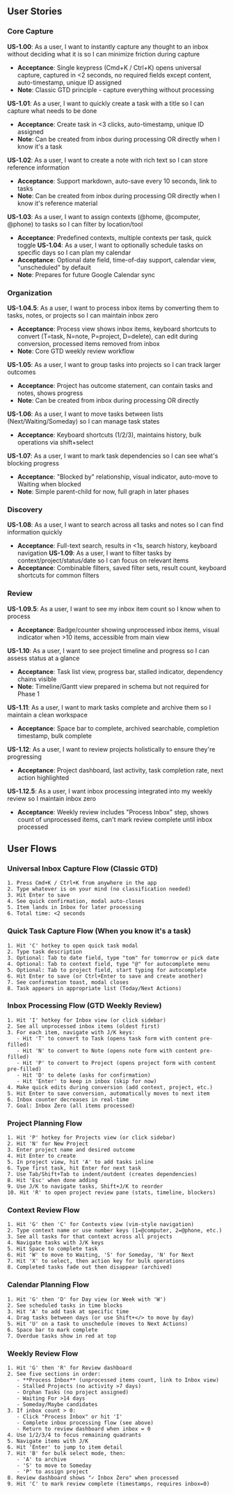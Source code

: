 ## User Stories
### Core Capture
**US-1.00**: As a user, I want to instantly capture any thought to an inbox without deciding what it is so I can minimize friction during capture
- **Acceptance**: Single keypress (Cmd+K / Ctrl+K) opens universal capture, captured in <2 seconds, no required fields except content, auto-timestamp, unique ID assigned
- **Note**: Classic GTD principle - capture everything without processing

**US-1.01**: As a user, I want to quickly create a task with a title so I can capture what needs to be done
- **Acceptance**: Create task in <3 clicks, auto-timestamp, unique ID assigned
- **Note**: Can be created from inbox during processing OR directly when I know it's a task

**US-1.02**: As a user, I want to create a note with rich text so I can store reference information
- **Acceptance**: Support markdown, auto-save every 10 seconds, link to tasks
- **Note**: Can be created from inbox during processing OR directly when I know it's reference material

**US-1.03**: As a user, I want to assign contexts (@home, @computer, @phone) to tasks so I can filter by location/tool
- **Acceptance**: Predefined contexts, multiple contexts per task, quick toggle
**US-1.04**: As a user, I want to optionally schedule tasks on specific days so I can plan my calendar
- **Acceptance**: Optional date field, time-of-day support, calendar view, "unscheduled" by default
- **Note**: Prepares for future Google Calendar sync
### Organization
**US-1.04.5**: As a user, I want to process inbox items by converting them to tasks, notes, or projects so I can maintain inbox zero
- **Acceptance**: Process view shows inbox items, keyboard shortcuts to convert (T=task, N=note, P=project, D=delete), can edit during conversion, processed items removed from inbox
- **Note**: Core GTD weekly review workflow

**US-1.05**: As a user, I want to group tasks into projects so I can track larger outcomes
- **Acceptance**: Project has outcome statement, can contain tasks and notes, shows progress
- **Note**: Can be created from inbox during processing OR directly

**US-1.06**: As a user, I want to move tasks between lists (Next/Waiting/Someday) so I can manage task states
- **Acceptance**: Keyboard shortcuts (1/2/3), maintains history, bulk operations via shift+select

**US-1.07**: As a user, I want to mark task dependencies so I can see what's blocking progress
- **Acceptance**: "Blocked by" relationship, visual indicator, auto-move to Waiting when blocked
- **Note**: Simple parent-child for now, full graph in later phases
### Discovery
**US-1.08**: As a user, I want to search across all tasks and notes so I can find information quickly
- **Acceptance**: Full-text search, results in <1s, search history, keyboard navigation
**US-1.09**: As a user, I want to filter tasks by context/project/status/date so I can focus on relevant items
- **Acceptance**: Combinable filters, saved filter sets, result count, keyboard shortcuts for common filters
### Review
**US-1.09.5**: As a user, I want to see my inbox item count so I know when to process
- **Acceptance**: Badge/counter showing unprocessed inbox items, visual indicator when >10 items, accessible from main view

**US-1.10**: As a user, I want to see project timeline and progress so I can assess status at a glance
- **Acceptance**: Task list view, progress bar, stalled indicator, dependency chains visible
- **Note**: Timeline/Gantt view prepared in schema but not required for Phase 1

**US-1.11**: As a user, I want to mark tasks complete and archive them so I maintain a clean workspace
- **Acceptance**: Space bar to complete, archived searchable, completion timestamp, bulk complete

**US-1.12**: As a user, I want to review projects holistically to ensure they're progressing
- **Acceptance**: Project dashboard, last activity, task completion rate, next action highlighted

**US-1.12.5**: As a user, I want inbox processing integrated into my weekly review so I maintain inbox zero
- **Acceptance**: Weekly review includes "Process Inbox" step, shows count of unprocessed items, can't mark review complete until inbox processed
## User Flows
### Universal Inbox Capture Flow (Classic GTD)
```
1. Press Cmd+K / Ctrl+K from anywhere in the app
2. Type whatever is on your mind (no classification needed)
3. Hit Enter to save
4. See quick confirmation, modal auto-closes
5. Item lands in Inbox for later processing
6. Total time: <2 seconds
```

### Quick Task Capture Flow (When you know it's a task)
```
1. Hit 'C' hotkey to open quick task modal
2. Type task description
3. Optional: Tab to date field, type "tom" for tomorrow or pick date
4. Optional: Tab to context field, type "@" for autocomplete menu
5. Optional: Tab to project field, start typing for autocomplete
6. Hit Enter to save (or Ctrl+Enter to save and create another)
7. See confirmation toast, modal closes
8. Task appears in appropriate list (Today/Next Actions)
```

### Inbox Processing Flow (GTD Weekly Review)
```
1. Hit 'I' hotkey for Inbox view (or click sidebar)
2. See all unprocessed inbox items (oldest first)
3. For each item, navigate with J/K keys:
   - Hit 'T' to convert to Task (opens task form with content pre-filled)
   - Hit 'N' to convert to Note (opens note form with content pre-filled)
   - Hit 'P' to convert to Project (opens project form with content pre-filled)
   - Hit 'D' to delete (asks for confirmation)
   - Hit 'Enter' to keep in inbox (skip for now)
4. Make quick edits during conversion (add context, project, etc.)
5. Hit Enter to save conversion, automatically moves to next item
6. Inbox counter decreases in real-time
7. Goal: Inbox Zero (all items processed)
```
### Project Planning Flow
```
1. Hit 'P' hotkey for Projects view (or click sidebar)
2. Hit 'N' for New Project
3. Enter project name and desired outcome
4. Hit Enter to create
5. In project view, hit 'A' to add tasks inline
6. Type first task, hit Enter for next task
7. Use Tab/Shift+Tab to indent/outdent (creates dependencies)
8. Hit 'Esc' when done adding
9. Use J/K to navigate tasks, Shift+J/K to reorder
10. Hit 'R' to open project review pane (stats, timeline, blockers)
```
### Context Review Flow
```
1. Hit 'G' then 'C' for Contexts view (vim-style navigation)
2. Type context name or use number keys (1=@computer, 2=@phone, etc.)
3. See all tasks for that context across all projects
4. Navigate tasks with J/K keys
5. Hit Space to complete task
6. Hit 'W' to move to Waiting, 'S' for Someday, 'N' for Next
7. Hit 'X' to select, then action key for bulk operations
8. Completed tasks fade out then disappear (archived)
```
### Calendar Planning Flow
```
1. Hit 'G' then 'D' for Day view (or Week with 'W')
2. See scheduled tasks in time blocks
3. Hit 'A' to add task at specific time
4. Drag tasks between days (or use Shift+</> to move by day)
5. Hit 'U' on a task to unschedule (moves to Next Actions)
6. Space bar to mark complete
7. Overdue tasks show in red at top
```
### Weekly Review Flow
```
1. Hit 'G' then 'R' for Review dashboard
2. See five sections in order:
   - **Process Inbox** (unprocessed items count, link to Inbox view)
   - Stalled Projects (no activity >7 days)
   - Orphan Tasks (no project assigned)
   - Waiting For >14 days
   - Someday/Maybe candidates
3. If inbox count > 0:
   - Click "Process Inbox" or hit 'I'
   - Complete inbox processing flow (see above)
   - Return to review dashboard when inbox = 0
4. Use 1/2/3/4 to focus remaining quadrants
5. Navigate items with J/K
6. Hit 'Enter' to jump to item detail
7. Hit 'B' for bulk select mode, then:
   - 'A' to archive
   - 'S' to move to Someday
   - 'P' to assign project
8. Review dashboard shows "✓ Inbox Zero" when processed
9. Hit 'C' to mark review complete (timestamps, requires inbox=0)
```
